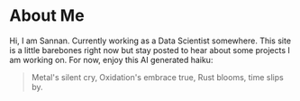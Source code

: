 # About Me

Hi, I am Sannan. Currently working as a Data Scientist somewhere. This site is a little barebones right now but stay posted to hear about some projects I am working on. For now, enjoy this AI generated haiku:

>Metal's silent cry,
>Oxidation's embrace true,
>Rust blooms, time slips by.
